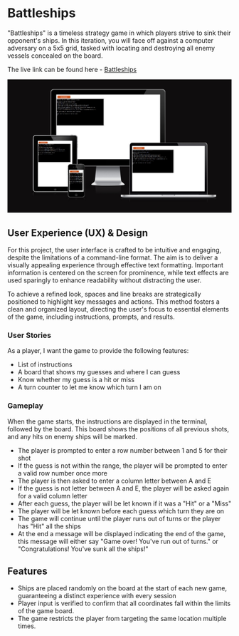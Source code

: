 # Battleships

"Battleships" is a timeless strategy game in which players strive to sink their opponent's ships. In this iteration, you will face off against a computer adversary on a 5x5 grid, tasked with locating and destroying all enemy vessels concealed on the board.

The live link can be found here - [Battleships](https://battleships-vs-computer-d6d3e8954180.herokuapp.com/)

![Battleship Am I Responsive Image](/assets/images/responsive.png)

## User Experience (UX) & Design

For this project, the user interface is crafted to be intuitive and engaging, despite the limitations of a command-line format. The aim is to deliver a visually appealing experience through effective text formatting. Important information is centered on the screen for prominence, while text effects are used sparingly to enhance readability without distracting the user.

To achieve a refined look, spaces and line breaks are strategically positioned to highlight key messages and actions. This method fosters a clean and organized layout, directing the user's focus to essential elements of the game, including instructions, prompts, and results.

### User Stories

As a player, I want the game to provide the following features:

- List of instructions
- A board that shows my guesses and where I can guess
- Know whether my guess is a hit or miss
- A turn counter to let me know which turn I am on

### Gameplay

When the game starts, the instructions are displayed in the terminal, followed by the board. This board shows the positions of all previous shots, and any hits on enemy ships will be marked.

- The player is prompted to enter a row number between 1 and 5 for their shot
 - If the guess is not within the range, the player will be prompted to enter a valid row number once more
- The player is then asked to enter a column letter between A and E
 - If the guess is not letter between A and E, the player will be asked again for a valid column letter
- After each guess, the player will be let known if it was a "Hit" or a "Miss"
- The player will be let known before each guess which turn they are on
- The game will continue until the player runs out of turns or the player has "Hit" all the ships
- At the end a message will be displayed indicating the end of the game, this message will either say "Game over! You've run out of turns." or "Congratulations! You've sunk all the ships!"

## Features

- Ships are placed randomly on the board at the start of each new game, guaranteeing a distinct experience with every session
- Player input is verified to confirm that all coordinates fall within the limits of the game board.
- The game restricts the player from targeting the same location multiple times.

